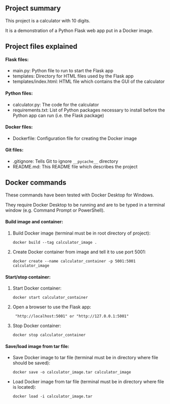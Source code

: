 ## Project summary
This project is a calculator with 10 digits.

It is a demonstration of a Python Flask web app put in a Docker image.

## Project files explained

#### Flask files:
- main.py:                Python file to run to start the Flask app
- templates:              Directory for HTML files used by the Flask app
- templates/index.html:   HTML file which contains the GUI of the calculator


#### Python files:
- calculator.py:          The code for the calculator
- requirements.txt:       List of Python packages necessary to install before the Python app can run (i.e. the Flask package)

#### Docker files:
- Dockerfile:             Configuration file for creating the Docker image

#### Git files:
- .gitignore:             Tells Git to ignore `__pycache__` directory
- README.md:              This README file which describes the project


## Docker commands

These commands have been tested with Docker Desktop for Windows.

They require Docker Desktop to be running and are to be typed in a terminal window (e.g. Command Prompt or PowerShell).

#### Build image and container:

1. Build Docker image (terminal must be in root directory of project):

    `docker build --tag calculator_image .`

2. Create Docker container from image and tell it to use port 5001:

    `docker create --name calculator_container -p 5001:5001 calculator_image`

#### Start/stop container:

1. Start Docker container:

    `docker start calculator_container`

2. Open a browser to use the Flask app:

        "http://localhost:5001" or "http://127.0.0.1:5001"

3. Stop Docker container:

    `docker stop calculator_container`

#### Save/load image from tar file:

- Save Docker image to tar file (terminal must be in directory where file should be saved):

    `docker save -o calculator_image.tar calculator_image`

- Load Docker image from tar file (terminal must be in directory where file is located):
    
    `docker load -i calculator_image.tar`